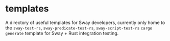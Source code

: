 # templates

A directory of useful templates for Sway developers, currently only home to the
`sway-test-rs`, `sway-predicate-test-rs`, `sway-script-test-rs` `cargo generate` template for Sway + Rust integration testing.
